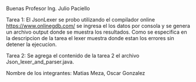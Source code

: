 Buenas Profesor Ing. Julio Paciello

Tarea 1:
El JsonLexer se probo utilizando el compilador online https://www.onlinegdb.com/
se ingresa el los datos por consola y se genera un archivo output donde se muestra los resultados.
Como se especifica en la descripcion de la tarea el lexer muestra donde estan los errores sin detener la ejecucion.

Tarea 2:
Se agrega el contenido de la tarea 2 el archivo Json_lexer_and_parser.java. 

Nombre de los integrantes:
Matias Meza,
Oscar Gonzalez
